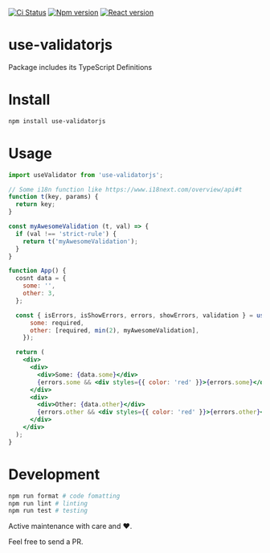 [![Ci Status](https://github.com/zamarawka/use-validatorjs/workflows/CI/badge.svg)](https://github.com/zamarawka/use-validatorjs/actions)
[![Npm version](https://img.shields.io/npm/v/use-validatorjs.svg?style=flat&logo=npm)](https://www.npmjs.com/package/use-validatorjs)
[![React version](https://img.shields.io/npm/dependency-version/use-validatorjs/peer/react.svg?style=flat&logo=react)](https://reactjs.org/)

# use-validatorjs

Package includes its TypeScript Definitions

# Install

```sh
npm install use-validatorjs
```

# Usage

```jsx
import useValidator from 'use-validatorjs';

// Some i18n function like https://www.i18next.com/overview/api#t
function t(key, params) {
  return key;
}

const myAwesomeValidation (t, val) => {
  if (val !== 'strict-rule') {
    return t('myAwesomeValidation');
  }
}

function App() {
  cosnt data = {
    some: '',
    other: 3,
  };

  const { isErrors, isShowErrors, errors, showErrors, validation } = useValidator(t, data, {
      some: required,
      other: [required, min(2), myAwesomeValidation],
    });

  return (
    <div>
      <div>
        <div>Some: {data.some}</div>
        {errors.some && <div styles={{ color: 'red' }}>{errors.some}</div>}
      </div>
      <div>
        <div>Other: {data.other}</div>
        {errors.other && <div styles={{ color: 'red' }}>{errors.other}</div>}
      </div>
    </div>
  );
}
```

# Development

```sh
npm run format # code fomatting
npm run lint # linting
npm run test # testing
```

Active maintenance with care and ❤️.

Feel free to send a PR.
